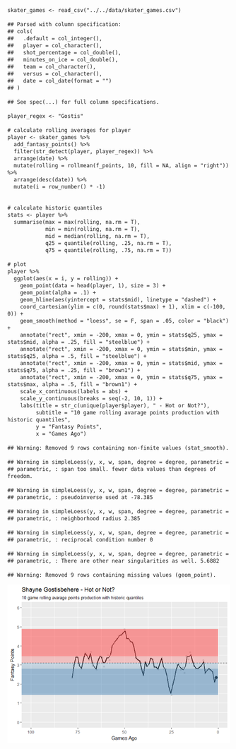     skater_games <- read_csv("../../data/skater_games.csv")

    ## Parsed with column specification:
    ## cols(
    ##   .default = col_integer(),
    ##   player = col_character(),
    ##   shot_percentage = col_double(),
    ##   minutes_on_ice = col_double(),
    ##   team = col_character(),
    ##   versus = col_character(),
    ##   date = col_date(format = "")
    ## )

    ## See spec(...) for full column specifications.

    player_regex <- "Gostis"

    # calculate rolling averages for player
    player <- skater_games %>%
      add_fantasy_points() %>%
      filter(str_detect(player, player_regex)) %>%
      arrange(date) %>%
      mutate(rolling = rollmean(f_points, 10, fill = NA, align = "right")) %>%
      arrange(desc(date)) %>%
      mutate(i = row_number() * -1)


    # calculate historic quantiles
    stats <- player %>%
      summarise(max = max(rolling, na.rm = T),
                min = min(rolling, na.rm = T),
                mid = median(rolling, na.rm = T),
                q25 = quantile(rolling, .25, na.rm = T),
                q75 = quantile(rolling, .75, na.rm = T))

    # plot
    player %>%
      ggplot(aes(x = i, y = rolling)) +
        geom_point(data = head(player, 1), size = 3) +
        geom_point(alpha = .1) +
        geom_hline(aes(yintercept = stats$mid), linetype = "dashed") +
        coord_cartesian(ylim = c(0, round(stats$max) + 1), xlim = c(-100, 0)) +
        geom_smooth(method = "loess", se = F, span = .05, color = "black") +
        annotate("rect", xmin = -200, xmax = 0, ymin = stats$q25, ymax = stats$mid, alpha = .25, fill = "steelblue") +
        annotate("rect", xmin = -200, xmax = 0, ymin = stats$min, ymax = stats$q25, alpha = .5, fill = "steelblue") +
        annotate("rect", xmin = -200, xmax = 0, ymin = stats$mid, ymax = stats$q75, alpha = .25, fill = "brown1") +
        annotate("rect", xmin = -200, xmax = 0, ymin = stats$q75, ymax = stats$max, alpha = .5, fill = "brown1") +
        scale_x_continuous(labels = abs) +
        scale_y_continuous(breaks = seq(-2, 10, 1)) +
        labs(title = str_c(unique(player$player), " - Hot or Not?"),
             subtitle = "10 game rolling avarage points production with historic quantiles",
             y = "Fantasy Points",
             x = "Games Ago")

    ## Warning: Removed 9 rows containing non-finite values (stat_smooth).

    ## Warning in simpleLoess(y, x, w, span, degree = degree, parametric =
    ## parametric, : span too small. fewer data values than degrees of freedom.

    ## Warning in simpleLoess(y, x, w, span, degree = degree, parametric =
    ## parametric, : pseudoinverse used at -78.385

    ## Warning in simpleLoess(y, x, w, span, degree = degree, parametric =
    ## parametric, : neighborhood radius 2.385

    ## Warning in simpleLoess(y, x, w, span, degree = degree, parametric =
    ## parametric, : reciprocal condition number 0

    ## Warning in simpleLoess(y, x, w, span, degree = degree, parametric =
    ## parametric, : There are other near singularities as well. 5.6882

    ## Warning: Removed 9 rows containing missing values (geom_point).

![](hot_or_not_files/figure-markdown_strict/unnamed-chunk-2-1.png)
